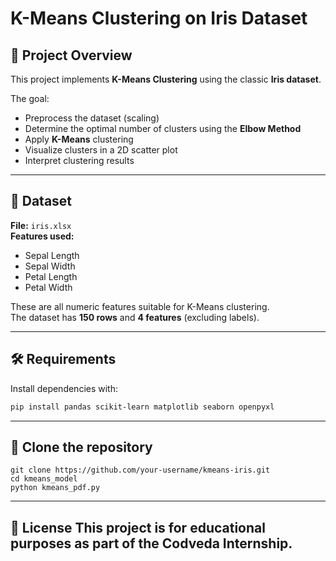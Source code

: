 # K-Means Clustering on Iris Dataset

## 📌 Project Overview
This project implements **K-Means Clustering** using the classic **Iris dataset**. 

The goal:
- Preprocess the dataset (scaling)
- Determine the optimal number of clusters using the **Elbow Method**
- Apply **K-Means** clustering
- Visualize clusters in a 2D scatter plot
- Interpret clustering results

---

## 📂 Dataset
**File:** `iris.xlsx`  
**Features used:**
- Sepal Length
- Sepal Width
- Petal Length
- Petal Width  

These are all numeric features suitable for K-Means clustering.  
The dataset has **150 rows** and **4 features** (excluding labels).

---

## 🛠️ Requirements
Install dependencies with:
```bash
pip install pandas scikit-learn matplotlib seaborn openpyxl
```
---

## 🚀 Clone the repository
```
git clone https://github.com/your-username/kmeans-iris.git
cd kmeans_model
python kmeans_pdf.py

```
---

📜 License
This project is for educational purposes as part of the Codveda Internship.
---
